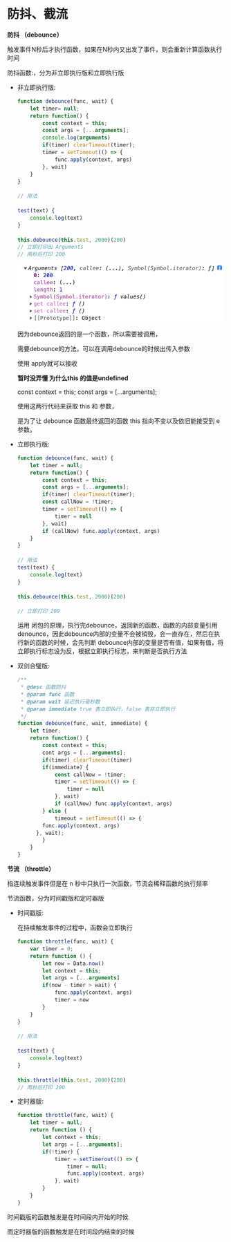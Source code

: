 # 防抖、截流

**防抖 （debounce）**

触发事件N秒后才执行函数，如果在N秒内又出发了事件，则会重新计算函数执行时间

防抖函数:，分为非立即执行版和立即执行版

- 非立即执行版:
    
    ```jsx
    function debounce(func, wait) {
    	let timer= null;
    	return function() {
    		const context = this;
    		const args = [...arguments];
    		console.log(arguments)
    		if(timer) clearTimeout(timer);
    		timer = setTimeout(() => {
    			func.apply(context, args)
    		}, wait)
    	}
    }
    
    // 用法
    
    test(text) {
    	console.log(text)
    }
    
    this.debounce(this.test, 2000)(200)
    // 立即打印出 Arguments
    // 两秒后打印 200
    ```
    
    ![输出结果](./Untitled.png)
   
    因为debounce返回的是一个函数，所以需要被调用，
    
    需要debounce的方法，可以在调用debounce的时候出传入参数
    
    使用 apply就可以接收
    
    **暂时没弄懂 为什么this 的值是undefined**
    
    const context = this;
    const args = [...arguments];
    
    使用这两行代码来获取 this 和 参数，
    
    是为了让 debounce 函数最终返回的函数 this 指向不变以及依旧能接受到 e 参数。
    
- 立即执行版:
    
    ```jsx
    function debounce(func, wait) {
    	let timer = null;
    	return function() {
    		const context = this;
    		const args = [...arguments];
    		if(timer) clearTimeout(timer);
    		const callNow = !timer;
    		timer = setTimeout(() => {
    			timer = null
    		}, wait)
    		if (callNow) func.apply(context, args)
    	}
    }
    
    // 用法
    test(text) {
    	console.log(text)
    }
    
    this.debounce(this.test, 2000)(200)
    
    // 立即打印 200
    ```
    
    运用 闭包的原理，执行完debounce，返回新的函数，函数的内部变量引用 denounce，因此debounce内部的变量不会被销毁，会一直存在，然后在执行新的函数的时候，会先判断 debounce内部的变量是否有值，如果有值，将立即执行标志设为反，根据立即执行标志，来判断是否执行方法
    
- 双剑合璧版:
    
    ```jsx
    /**
     * @desc 函数防抖
     * @param func 函数
     * @param wait 延迟执行毫秒数
     * @param immediate true 表立即执行，false 表非立即执行
     */
    function debounce(func, wait, immediate) {
    	let timer;
    	return function() {
    		const context = this;
    		cont args = [...arguments];
    		if(timer) clearTimeout(timer)
    		if(immediate) {
    			const callNow = !timer;
    			timer = setTimeout(() => {
    				timer = null
    			}, wait)
    			if (callNow) func.apply(context, args)
    		} else {
    			timeout = setTimeout(() => {
            func.apply(context, args)
          }, wait);
    		}
    	}
    }
    ```
    

**节流 （throttle）**

指连续触发事件但是在 n 秒中只执行一次函数，节流会稀释函数的执行频率

节流函数，分为时间戳版和定时器版

- 时间戳版:
    
    在持续触发事件的过程中，函数会立即执行
    
    ```jsx
    function throttle(func, wait) {
    	var timer = 0;
    	return function () {
    		let now = Data.now()
    		let context = this;
    		let args = [...arguments]
    		if(now - timer > wait) {
    			func.apply(context, args)
    			timer = now
    		}
    	}
    }
    
    // 用法
    
    test(text) {
    	console.log(text)
    }
    
    this.throttle(this.test, 2000)(200)
    // 两秒后打印 200
    ```
    
- 定时器版:
    
    ```jsx
    function throttle(func, wait) {
    	let timer = null;
    	return function () {
    		let context = this;
    		let args = [...arguments];
    		if(!timer) {
    			timer = setTimerout(() => {
    				timer = null;
    				func.apply(context, args)
    			}, wait) 
    		}
    	}
    }
    ```
    

时间戳版的函数触发是在时间段内开始的时候

而定时器版的函数触发是在时间段内结束的时候